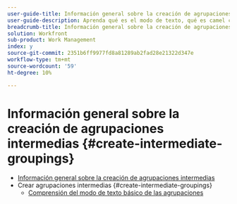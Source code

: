 ```yaml
---
user-guide-title: Información general sobre la creación de agrupaciones intermedias
user-guide-description: Aprenda qué es el modo de texto, qué es camel case y cómo utilizar algunos bloques de código básicos del modo de texto "plug and play" para crear agrupaciones que vayan más allá de las capacidades del generador estándar.
breadcrumb-title: Información general sobre la creación de agrupaciones intermedias
solution: Workfront
sub-product: Work Management
index: y
source-git-commit: 2351b6ff9977fd8a81289ab2fad28e21322d347e
workflow-type: tm+mt
source-wordcount: '59'
ht-degree: 10%

---
```




# Información general sobre la creación de agrupaciones intermedias {#create-intermediate-groupings}

+ [Información general sobre la creación de agrupaciones intermedias](overview.md)
+ Crear agrupaciones intermedias {#create-intermediate-groupings}
   + [Comprensión del modo de texto básico de las agrupaciones](basic-text-mode-for-groupings.md)



